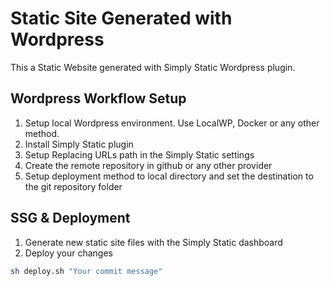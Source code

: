 # Static Site Generated with Wordpress
This a Static Website generated with Simply Static Wordpress plugin.

## Wordpress Workflow Setup
1. Setup local Wordpress environment. Use LocalWP, Docker or any other method.
2. Install Simply Static plugin
3. Setup Replacing URLs path in the Simply Static settings
4. Create the remote repository in github or any other provider
5. Setup deployment method to local directory and set the destination to the git repository folder

## SSG & Deployment
1. Generate new static site files with the Simply Static dashboard
2. Deploy your changes
```sh
sh deploy.sh "Your commit message"
```